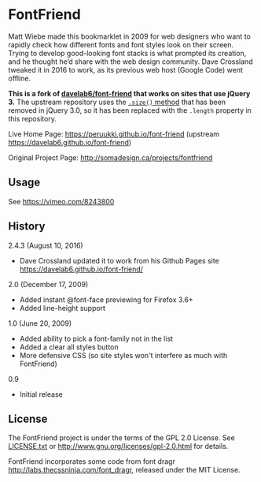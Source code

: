 FontFriend
============

Matt Wiebe made this bookmarklet in 2009 for web designers who want to rapidly check how different fonts and font styles look on their screen. 
Trying to develop good-looking font stacks is what prompted its creation, and he thought he’d share with the web design community.
Dave Crossland tweaked it in 2016 to work, as its previous web host (Google Code) went offline.

**This is a fork of [davelab6/font-friend](https://github.com/davelab6/font-friend) that works on sites that use jQuery 3.**
The upstream repository uses the [`.size()` method](https://api.jquery.com/size/) that has been removed in jQuery 3.0, so
it has been replaced with the `.length` property in this repository.

Live Home Page: <https://peruukki.github.io/font-friend> (upstream <https://davelab6.github.io/font-friend>)

Original Project Page: <http://somadesign.ca/projects/fontfriend>

Usage
--------

See <https://vimeo.com/8243800>

History
---------

2.4.3 (August 10, 2016)
* Dave Crossland updated it to work from his Github Pages site <https://davelab6.github.io/font-friend/>

2.0 (December 17, 2009)

* Added instant @font-face previewing for Firefox 3.6+
* Added line-height support

1.0 (June 20, 2009)

* Added ability to pick a font-family not in the list
* Added a clear all styles button
* More defensive CSS (so site styles won't interfere as much with FontFriend)

0.9

* Initial release

License
---------

The FontFriend project is under the terms of the GPL 2.0 License. 
See [LICENSE.txt](LICENSE.txt) or <http://www.gnu.org/licenses/gpl-2.0.html> for details.

FontFriend incorporates some code from font dragr <http://labs.thecssninja.com/font_dragr>, released under the MIT License.
